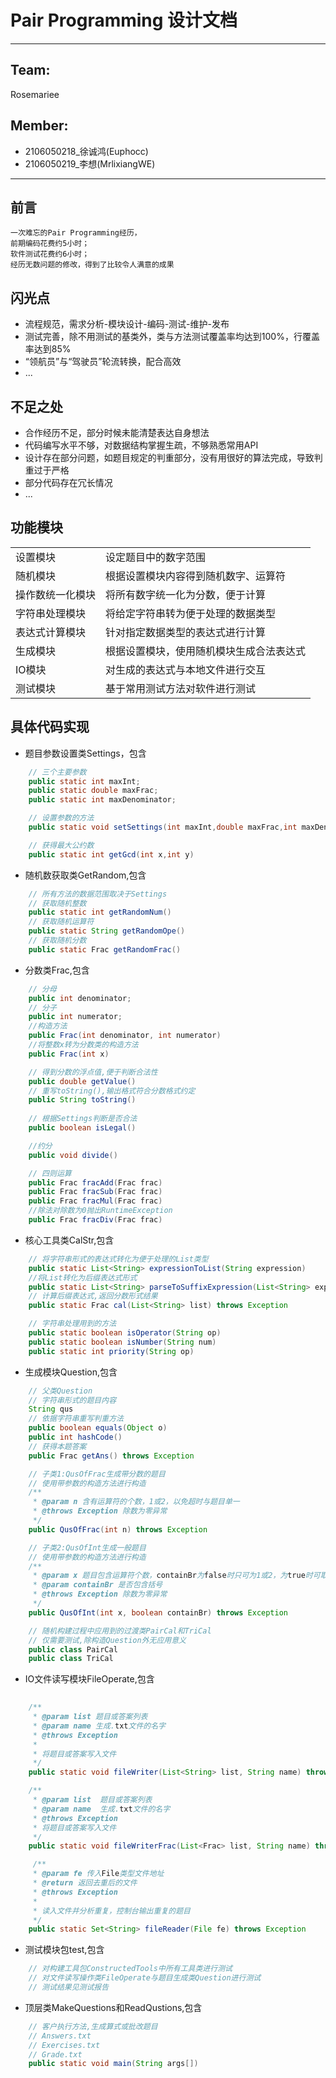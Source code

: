 # Pair Programming 设计文档
---
## Team:
Rosemariee<br/>
## Member:
+ 2106050218_徐诚鸿(Euphocc)
+ 2106050219_李想(MrlixiangWE)
---

## 前言
    一次难忘的Pair Programming经历，
    前期编码花费约5小时；
    软件测试花费约6小时；
    经历无数问题的修改，得到了比较令人满意的成果

## 闪光点
+ 流程规范，需求分析-模块设计-编码-测试-维护-发布
+ 测试完善，除不用测试的基类外，类与方法测试覆盖率均达到100%，行覆盖率达到85%
+ “领航员”与“驾驶员”轮流转换，配合高效
+ ...

## 不足之处
+ 合作经历不足，部分时候未能清楚表达自身想法
+ 代码编写水平不够，对数据结构掌握生疏，不够熟悉常用API
+ 设计存在部分问题，如题目规定的判重部分，没有用很好的算法完成，导致判重过于严格
+ 部分代码存在冗长情况
+ ...

## 功能模块
|||
|:--|:--|
|设置模块|设定题目中的数字范围|
|随机模块|根据设置模块内容得到随机数字、运算符|
|操作数统一化模块|将所有数字统一化为分数，便于计算|
|字符串处理模块|将给定字符串转为便于处理的数据类型|
|表达式计算模块|针对指定数据类型的表达式进行计算|
|生成模块|根据设置模块，使用随机模块生成合法表达式|
|IO模块|对生成的表达式与本地文件进行交互|
|测试模块|基于常用测试方法对软件进行测试|

## 具体代码实现
+ 题目参数设置类Settings，包含
```java
    // 三个主要参数
    public static int maxInt;
    public static double maxFrac;
    public static int maxDenominator;

    // 设置参数的方法
    public static void setSettings(int maxInt,double maxFrac,int maxDenominator)

    // 获得最大公约数
    public static int getGcd(int x,int y)
```

+ 随机数获取类GetRandom,包含
```java
    // 所有方法的数据范围取决于Settings
    // 获取随机整数
    public static int getRandomNum()
    // 获取随机运算符
    public static String getRandomOpe()
    // 获取随机分数
    public static Frac getRandomFrac()
```

+ 分数类Frac,包含
```java
    // 分母
    public int denominator;
    // 分子
    public int numerator;
    //构造方法
    public Frac(int denominator, int numerator)
    //将整数x转为分数类的构造方法
    public Frac(int x)

    // 得到分数的浮点值,便于判断合法性
    public double getValue()
    // 重写toString(),输出格式符合分数格式约定
    public String toString()
    
    // 根据Settings判断是否合法
    public boolean isLegal()

    //约分
    public void divide()

    // 四则运算
    public Frac fracAdd(Frac frac)
    public Frac fracSub(Frac frac)
    public Frac fracMul(Frac frac)
    //除法对除数为0抛出RuntimeException
    public Frac fracDiv(Frac frac)
```

+ 核心工具类CalStr,包含
```java
    // 将字符串形式的表达式转化为便于处理的List类型
    public static List<String> expressionToList(String expression)
    //将List转化为后缀表达式形式
    public static List<String> parseToSuffixExpression(List<String> expressionList)
    // 计算后缀表达式,返回分数形式结果
    public static Frac cal(List<String> list) throws Exception

    // 字符串处理用到的方法
    public static boolean isOperator(String op)
    public static boolean isNumber(String num)
    public static int priority(String op)
```

+ 生成模块Question,包含
```java
    // 父类Question
    // 字符串形式的题目内容
    String qus
    // 依据字符串重写判重方法
    public boolean equals(Object o)
    public int hashCode()
    // 获得本题答案
    public Frac getAns() throws Exception

    // 子类1:QusOfFrac生成带分数的题目
    // 使用带参数的构造方法进行构造
    /**
     * @param n 含有运算符的个数，1或2，以免超时与题目单一
     * @throws Exception 除数为零异常
     */
    public QusOfFrac(int n) throws Exception

    // 子类2:QusOfInt生成一般题目
    // 使用带参数的构造方法进行构造
    /**
     * @param x 题目包含运算符个数，containBr为false时只可为1或2，为true时可取1，2，3
     * @param containBr 是否包含括号
     * @throws Exception 除数为零异常
     */
    public QusOfInt(int x, boolean containBr) throws Exception

    // 随机构建过程中应用到的过渡类PairCal和TriCal
    // 仅需要测试,除构造Question外无应用意义
    public class PairCal
    public class TriCal
```

+ IO文件读写模块FileOperate,包含
```java
    
    /**
     * @param list 题目或答案列表
     * @param name 生成.txt文件的名字
     * @throws Exception
     * 
     * 将题目或答案写入文件
     */
    public static void fileWriter(List<String> list, String name) throws Exception

    /**
     * @param list  题目或答案列表
     * @param name  生成.txt文件的名字
     * @throws Exception
     * 将题目或答案写入文件
     */
    public static void fileWriterFrac(List<Frac> list, String name) throws Exception

     /**
     * @param fe 传入File类型文件地址
     * @return 返回去重后的文件
     * @throws Exception
     * 
     * 读入文件并分析重复，控制台输出重复的题目
     */
    public static Set<String> fileReader(File fe) throws Exception

```

+ 测试模块包test,包含
```java
    // 对构建工具包ConstructedTools中所有工具类进行测试
    // 对文件读写操作类FileOperate与题目生成类Question进行测试
    // 测试结果见测试报告
```

+ 顶层类MakeQuestions和ReadQustions,包含
```java
    // 客户执行方法,生成算式或批改题目
    // Answers.txt
    // Exercises.txt
    // Grade.txt
    public static void main(String args[])
```

